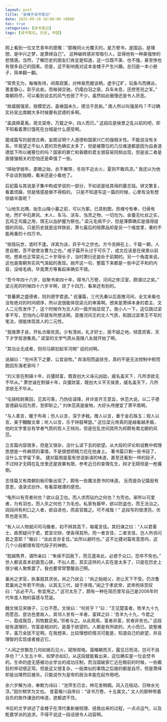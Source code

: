 ```yaml
---
layout: post
title: "金楼子读书笔记"
date: 2025-09-28 10:00:00 +0800
toc: true
categories: [读书笔记]
tags: [读书笔记, 历史, 中国]
---
```


网上看到一位文艺青年的感慨：“那晚同火光覆灭的，是万卷书，是国运，是理想，是中兴之梦，是萧绎自己”。
这种破碎感非常吸引人，显得他有一种美强惨的悲情感。当然，了解历史的朋友们肯定是知道，这一位既不美、也不强，甚至惨也有很多自己的因素。但是，这不影响我对这本金楼子产生兴趣。总归是一本小册子，简单翻一翻。

“常贵无为，每嗤有待，闲斋寂寞，对林泉而握谈柄，虚宇辽旷，玩鱼鸟而拂丛，蓍爱静心，彰乎此矣。而候骑交驰，仍麾白羽之扇，兵车未息，还控苍兕之军。”
南朝将尽，可以看到谈玄的风气也弱了不少。虽然如此傲慢还是令人厌恶。

“故威服强吴，规模宏远，虽飨国未久，德洽于民矣。”
南人所以叫强吴吗？不过确实孙吴比南朝大多时候要有武德的多啊。

“盖虞舜夏禹，周文梁帝，万载之中，四人而已。”
这段应是侯景之乱以前的吧，却不知看着萧衍饿死在台城是什么感受啊。

箴戒篇写的就很古典，妄图证明个人道德和国家兴亡的强相关性。不能说没有关系，毕竟望之不似人君的货色确实太多了，但是被篡位的几位难道都是因为自身道德低下所以被篡位的吗？国家的衰亡和昏聩的君主很容易同频出现，但是说二者是直接强相关的恐怕还是牵强了一些。

“绎始学弱年，患眼之始，衣不解带，冬则不近炎火，夏则不敢风凉。”
我还以为他不会谈到独眼，看来还是小看他了。

后妃篇与其说是子集中构成学说的一部分，不如说是给其母的墓志铭。骈文繁复，看着烦躁，但是情感是做不得假的。
只是不知道写这一篇的时候，心里有没有想徐娘半面呢？

“山地东北隅，始生山陵小墓之前，可以为冢。已具别图，庶魂兮有奉，归骨有地，然圹中石屏风、木人、车马、涂车、刍灵之物，一切勿为。金蚕无吐丝之实，瓦鸡乏司晨之用，慎无以血胪腥为祭也。”
梁元毛病不少，但是薄葬确实是值得提倡的风俗。只是历史就是这样跌宕，萧七最后的陪葬品却是另一个维度里，重的不能再重的十四万书。

“依隐玩世，诡时不逢。详其为谈，异乎今之世也。方今尧舜在上，千载一朝，人思自勉，吾不欲使汝曹为之也。”
戒子篇开头过于可乐了，成文应该是在侯景以前吧。想来也正常梁元二十岁得长子，当时萧衍还是处于前期的。另一个角度来说，这也是南朝务实风气渐起的表现。抛开这一句，整篇下来都是一些中正平和的内容，没啥毛病，毕竟萧方等看起来确实不错。

“吾今年四十六岁，自聚书来四十年，得书八万卷，河间之侔汉室，颇谓过之矣。”
梁元死的时候四十六岁半啊，烧了十四万，看来还有别的。

“昔蕃屏之盛德者，则刘德字君道。”
说藩篇，三代先秦以后首推河间，全文来看也没有绝对的时间顺序，所以说很能体现梁元的审美啊。想来是萧绎本身的君主、文人二元性发作了，这个时候作为文人的一面开始显现了。我小人一下，这位跳过梁孝不写，恐怕内心早就有所想法啊。首推河间王的文人气质，和跳过梁孝王不写的笔法，很能体现其人的二元性。

“竟陵萧子良，开私仓赈贫民。少有清尚，礼才好士，居不疑之地，倾意宾客，天下才学皆游集焉。”
梁室的文学气质从竟陵八友就开始了啊。

“其功业无成者，则司马颖初起军河朔”
说的对啊。

说越曰：“兖州天下之要，公宜自牧。”
弃洛阳而返徐兖，真的不是无法控制中枢而跑回东海老家吗？

“刘义宣在荆镇十年，兵彊财富，既首创大义诛元凶劭，威名盖天下，凡所求欲无不毕从。”
萧世诚在荆镇十年，兵彊财富，既创大义平灭侯景，威名盖天下，凡所求欲无不毕从。

“屯骑校尉黄回，见其可乘，乃伪往请降，并诈宣齐王意旨，休范大说，以二子德宣德嗣与回为质，至即斩之。”
刘休范真是废物，大好头颅便宜了萧平南啊。

“与人善言，暖于布帛；伤人以言，深于矛戟。赠人以言，重于金石珠玉；观人以言，美于黼黻文章；听人以言，乐于钟鼓琴瑟。”
这位梁元帝真的是越看越矛盾，他的文字里总有学者气质的哲人王倾向，但是在乱世间其所为却颇有南北朝的风范。

立言篇内容很多，但是又很杂，没什么读下去的欲望。从大段的评论和说教中梳理思想是一件麻烦的事情，不是很想把精力花在他身上。
著书篇只剩一些书目了，没什么文字留下来。
捷对篇倒是蛮有世说新语的味道，甚至还看到一样的段子。不过辩才无碍在乱世里还是效果有限，参考近日的查理先生，辩才无碍但是一枪撂倒。

志怪篇又有南朝刻板印象出现了，颇有一些魔法晋书的味道。
反而是杂记篇挺有意思，语录式创作，有看菜根谭的感觉。

“龟所以有壳者何也？欲以自卫也。而人求而钻灼之何也？为壳也。翠所以可爱者，为有羽也，而人杀之何也？为毛也。私家有器甲，欲以防盗也，而王法治之。闾阎间有利口之人者，欲自进也，而县官裁之。可不戒哉！” 这段写的很漂亮，优势也是劣势。

“有人以人物就问司马徽者，初不辨其高下，每辄言佳。其妇谏之曰：“人以君善士，故质疑问于君，君宜论辩，使各得其所。而一者言佳，二者言佳，岂人所咨问君之意耶？”徽曰：“汝此言亦复佳。”此所以避时也。” 这不比捷对篇有意思吗，这几个小段都很有现代段子的神韵。

“耽越隽界，谓所亲曰：“朱侯不囚我下，而见遣来此，必惑于众口，恐卒不免也。” 世人都说袁本初面宽心狭，不似人君，其实这样的人实在是太多了，只是在历史上很少被人聚焦罢了。我也要常常警醒自己啊。

巢尚之求官，执事就其求状。尚之乃状云：“尚之始祖父，尧让天下不受。仍次鲁君巢尚之年若干所由，以其无三代，疑于序用。”闻之于孝武帝，武帝拊床赏叹曰：“此必不凡，弥宜用之。”
这可太乐了，颇有一种在简历里写自己是2006年时代年度人物的喜感与荒诞。

魏文侯见宋陵子，三仕不愿。文侯曰：“何贫乎？”曰：“王见楚富者，牧羊九十九而愿百。尝访邑里故人，其邻人贫有一羊者，富拜之曰：‘吾羊九十九，今君之一，盈成我百，则牧数足矣。’邻者与之。从此观焉，富者非富，贫者非贫也。” 
这段挺有道理的，穷富是相对的，是基于欲望的。人都是有所欲的，大小而已。欲壑难平，虽万金犹不足啊。在我想来，比较理想的情况可能是，知道自己的欲望，并且理智的实现或者接近它。

​​“人间之世飘忽几何如凿石见火，窥隙观电。萤睹朝而灭，露见日而消，岂可不自序也？”​
人生五十年，如梦亦如幻，从这段就能看出来，这位确实是一位会焚书的。生命的虚无感被功业学业的成功压制，而当国破家亡近在眼前的时候，一些癫狂的举动很正常。但是这又很复杂，一般类似的事情之后接的都是自尽，但是萧绎却是出降然后被杀。只能说作为皇帝的政治本能在起作用吧。

余六岁解为诗，奉敕为诗曰：“池萍生已合，林花发稍稠。风入花枝动，日映水光浮。”因尔稍学为文也。
昔葛稚川自序曰：“读书万卷，十五属文。”
文人的那种带着自负的故作谦逊的味道，遮都遮不住。

书后的文字讲述了金楼子在清代重新被梳理、拯救出来的过程，一点点运气，以及乾嘉学派的追求。不得不说这一段话很令人动容啊。

